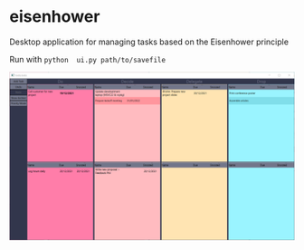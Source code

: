 # eisenhower
Desktop application for managing tasks based on the Eisenhower principle

Run with
``python  ui.py path/to/savefile``

<img src="https://github.com/Lleafll/eisenhower/blob/master/screenshots/examplescreenshot.PNG" width="800">
